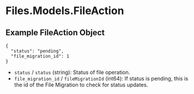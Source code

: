 # Files.Models.FileAction

## Example FileAction Object

```
{
  "status": "pending",
  "file_migration_id": 1
}
```

* `status` / `status`  (string): Status of file operation.
* `file_migration_id` / `fileMigrationId`  (int64): If status is pending, this is the id of the File Migration to check for status updates.
